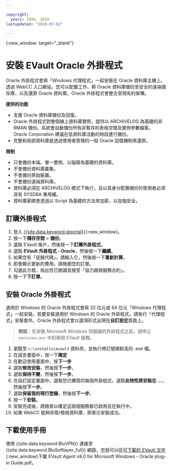 ```yaml
---

copyright:
  years: 1994, 2018
lastupdated: "2018-07-02"

---
```

{:new_window: target="_blank"}

# 安裝 EVault Oracle 外掛程式

Oracle 外掛程式會與「Windows 代理程式」一起安裝在 Oracle 資料庫主機上。透過 WebCC 入口網站，您可以配置工作、將 Oracle 資料庫備份至安全的遠端儲存庫，以及還原 Oracle 資料庫。Oracle 外掛程式會整合至現有的架構。

**提供的功能**

- 支援 Oracle 資料庫備份及回復。
- Oracle 外掛程式對整個線上資料庫實例，提供以 ARCHIVELOG 為基礎的非 RMAN 備份。系統會自動備份所有非暫存的表格空間及實例參數檔案。Oracle Corporation 建議在低資料庫活動的時段進行備份。
- 完整和局部資料庫是透過使用者管理的一般 Oracle 回復機制來還原。

**限制**
- 只會備份本端、單一實例、以磁碟為基礎的資料庫。
- 不會備份資料庫叢集。
- 不會備份原始裝置。
- 不會備份遠端資料庫。
- 資料庫必須在 ARCHIVELOG 模式下執行，且以其身分配置備份的使用者必須具有 SYSDBA 專用權。
- 資料庫密碼會透過以 Script 為基礎的方法來加密，以加強安全。

## 訂購外掛程式

1. 登入 [{{site.data.keyword.slportal}}](https://control.softlayer.com/){:new_window}。
2. 按一下**儲存空間** > **備份**。
3. 選取 EVault 帳戶，然後按一下**訂購外掛程式**。
4. 選取 **EVault 外掛程式 - Oracle**，然後按一下**繼續**。
5. 如果您有「促銷代碼」，請輸入它，然後按一下**重新計算**。
6. 即會顯示更新的費用。請檢閱您的訂單。
7. 勾選此方框，指出您已閱讀並接受「協力廠商服務合約」。 
8. 按一下**下訂單**。

## 安裝 Oracle 外掛程式

適用於 Windows 的 Oracle 外掛程式會與 32 位元或 64 位元「Windows 代理程式」一起安裝。若要安裝適用於 Windows 的 Oracle 外掛程式，請執行「代理程式」安裝套件。Oracle 外掛程式會以選項形式出現在**自訂設定**頁面上。

>**附註**：在安裝 Microsoft Windows 伺服器的外掛程式之前，請停止 `services.msc` 中的兩個 EVault 服務。  

1. 瀏覽至 `c:\installs\evault` 資料夾，並執行修訂號碼較高的 .exe 檔。
2. 在語言畫面中，按一下**確定**
3. 在歡迎使用畫面中，按**下一步**
4. 選取**修改安裝**，然後按**下一步**。
5. 選取**保持不變**，然後按**下一步**。
6. 在自訂設定畫面中，選取您已購買的每個外掛程式，選取**此特性將安裝在 ...**，然後按**下一步**。
7. 選取**保留我的現行登錄**，然後按**下一步**。
8. 按一下**安裝**。
9. 安裝完成後，請檢查以確定這兩個服務都已啟用且在執行中。
10. 如果 WebCC 能夠存取/檢視資料庫，即表示安裝成功。 

## 下載使用手冊

使用 {{site.data.keyword.BluVPN}} 連接至 {{site.data.keyword.BluSoftlayer_full}} 網路，您就可以從[可下載的 EVault 文件](http://downloads.service.softlayer.com/evault/Documentation/){:new_window}下載 EVault Agent v8.0 for Microsoft Windows - Oracle plug-in Guide.pdf。




